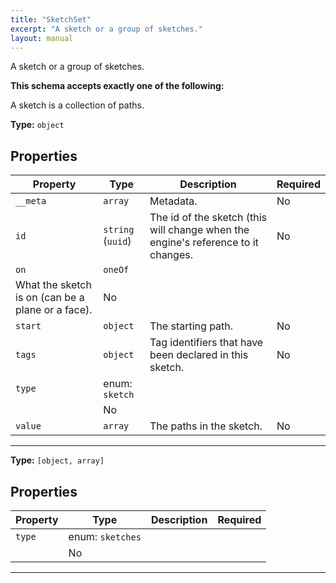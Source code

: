 ```yaml
---
title: "SketchSet"
excerpt: "A sketch or a group of sketches."
layout: manual
---
```


A sketch or a group of sketches.




**This schema accepts exactly one of the following:**

A sketch is a collection of paths.


**Type:** `object`




## Properties

| Property | Type | Description | Required |
|----------|------|-------------|----------|
| `__meta` |`array`| Metadata. | No |
| `id` |`string` (`uuid`)| The id of the sketch (this will change when the engine&#x27;s reference to it changes. | No |
| `on` |`oneOf`
| What the sketch is on (can be a plane or a face). | No |
| `start` |`object`| The starting path. | No |
| `tags` |`object`| Tag identifiers that have been declared in this sketch. | No |
| `type` |enum: `sketch`
|  | No |
| `value` |`array`| The paths in the sketch. | No |


----


**Type:** `[object, array]`




## Properties

| Property | Type | Description | Required |
|----------|------|-------------|----------|
| `type` |enum: `sketches`
|  | No |


----




